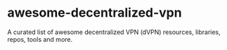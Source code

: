 # awesome-decentralized-vpn
A curated list of awesome decentralized VPN (dVPN) resources, libraries, repos, tools and more.
